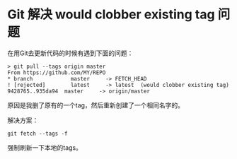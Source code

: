 # Git 解决 would clobber existing tag 问题

在用Git去更新代码的时候有遇到下面的问题：

```
> git pull --tags origin master
From https://github.com/MY/REPO
* branch            master     -> FETCH_HEAD
! [rejected]        latest     -> latest  (would clobber existing tag)
9428765..935da94  master     -> origin/master
```

原因是我删了原有的一个tag，然后重新创建了一个相同名字的。

解决方案：

```
git fetch --tags -f
```

强制刷新一下本地的tags。
